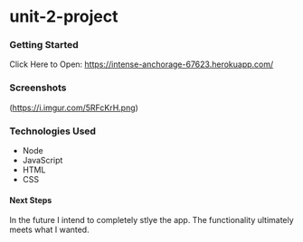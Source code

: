 # unit-2-project

### Getting Started
Click Here to Open: https://intense-anchorage-67623.herokuapp.com/

### Screenshots
(https://i.imgur.com/5RFcKrH.png)

### Technologies Used
- Node
- JavaScript
- HTML
- CSS

#### Next Steps
In the future I intend to completely stlye the app. The functionality ultimately meets what I wanted.
